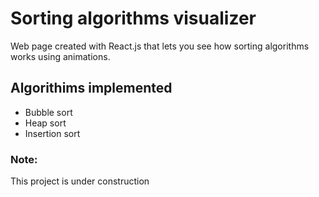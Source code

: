 # Sorting algorithms visualizer
Web page created with React.js that lets you see how sorting algorithms works using animations.
## Algorithims implemented 
- Bubble sort
- Heap sort
- Insertion sort

### Note: 
This project is under construction 
